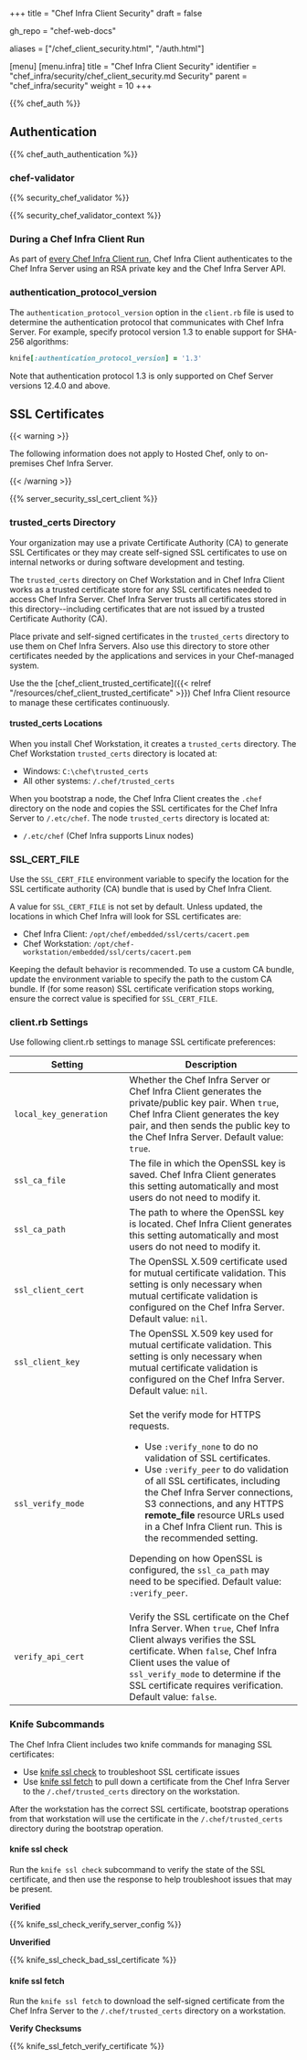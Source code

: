 +++
title = "Chef Infra Client Security"
draft = false

gh_repo = "chef-web-docs"

aliases = ["/chef_client_security.html", "/auth.html"]

[menu]
  [menu.infra]
    title = "Chef Infra Client Security"
    identifier = "chef_infra/security/chef_client_security.md Security"
    parent = "chef_infra/security"
    weight = 10
+++

{{% chef_auth %}}

## Authentication

{{% chef_auth_authentication %}}

### chef-validator

{{% security_chef_validator %}}

{{% security_chef_validator_context %}}

### During a Chef Infra Client Run

As part of [every Chef Infra Client
run](/run_lists/#the-chef-infra-client-run), Chef Infra Client
authenticates to the Chef Infra Server using an RSA private key and the
Chef Infra Server API.

### authentication_protocol_version

The `authentication_protocol_version` option in the `client.rb` file is
used to determine the authentication protocol that communicates with
Chef Infra Server. For example, specify protocol version 1.3 to enable
support for SHA-256 algorithms:

```ruby
knife[:authentication_protocol_version] = '1.3'
```

Note that authentication protocol 1.3 is only supported on Chef Server
versions 12.4.0 and above.

## SSL Certificates

{{< warning >}}

The following information does not apply to Hosted Chef, only
to on-premises Chef Infra Server.

{{< /warning >}}

{{% server_security_ssl_cert_client %}}

### trusted_certs Directory

Your organization may use a private Certificate Authority (CA) to generate SSL Certificates or they may create self-signed SSL certificates to use on internal networks or during software development and testing.

The `trusted_certs` directory on Chef Workstation and in Chef Infra Client works as a trusted certificate store for any SSL certificates needed to access Chef Infra Server. Chef Infra Server trusts all certificates stored in this directory--including certificates that are not issued by a trusted Certificate Authority (CA).

Place private and self-signed certificates in the `trusted_certs` directory to use them on Chef Infra Servers. Also use this directory to store other certificates needed by the applications and services in your Chef-managed system.

Use the the [chef_client_trusted_certificate]({{< relref "/resources/chef_client_trusted_certificate" >}}) Chef Infra Client resource to manage these certificates continuously.

#### trusted_certs Locations

When you install Chef Workstation, it creates a `trusted_certs` directory.
The Chef Workstation `trusted_certs` directory is located at:

- Windows: `C:\chef\trusted_certs`
- All other systems: `/.chef/trusted_certs`

When you bootstrap a node, the Chef Infra Client creates the `.chef` directory on the node and copies the SSL certificates for the Chef Infra Server to `/.etc/chef`. The node `trusted_certs` directory is located at:

- `/.etc/chef` (Chef Infra supports Linux nodes)

### SSL_CERT_FILE

Use the `SSL_CERT_FILE` environment variable to specify the location for
the SSL certificate authority (CA) bundle that is used by Chef Infra
Client.

A value for `SSL_CERT_FILE` is not set by default. Unless updated, the
locations in which Chef Infra will look for SSL certificates are:

- Chef Infra Client: `/opt/chef/embedded/ssl/certs/cacert.pem`
- Chef Workstation: `/opt/chef-workstation/embedded/ssl/certs/cacert.pem`

Keeping the default behavior is recommended. To use a custom CA bundle,
update the environment variable to specify the path to the custom CA
bundle. If (for some reason) SSL certificate verification stops working,
ensure the correct value is specified for `SSL_CERT_FILE`.

### client.rb Settings

Use following client.rb settings to manage SSL certificate preferences:

<table>
<colgroup>
<col style="width: 40%" />
<col style="width: 60%" />
</colgroup>
<thead>
<tr class="header">
<th>Setting</th>
<th>Description</th>
</tr>
</thead>
<tbody>
<tr>
<td><code>local_key_generation</code></td>
<td>Whether the Chef Infra Server or Chef Infra Client generates the private/public key pair. When <code>true</code>, Chef Infra Client generates the key pair, and then sends the public key to the Chef Infra Server. Default value: <code>true</code>.</td>
</tr>
<tr>
<td><code>ssl_ca_file</code></td>
<td>The file in which the OpenSSL key is saved. Chef Infra Client generates this setting automatically and most users do not need to modify it.</td>
</tr>
<tr>
<td><code>ssl_ca_path</code></td>
<td>The path to where the OpenSSL key is located. Chef Infra Client generates this setting automatically and most users do not need to modify it.</td>
</tr>
<tr>
<td><code>ssl_client_cert</code></td>
<td>The OpenSSL X.509 certificate used for mutual certificate validation. This setting is only necessary when mutual certificate validation is configured on the Chef Infra Server. Default value: <code>nil</code>.</td>
</tr>
<tr>
<td><code>ssl_client_key</code></td>
<td>The OpenSSL X.509 key used for mutual certificate validation. This setting is only necessary when mutual certificate validation is configured on the Chef Infra Server. Default value: <code>nil</code>.</td>
</tr>
<tr>
<td><p><code>ssl_verify_mode</code></p></td>
<td><p>Set the verify mode for HTTPS requests.</p>
<ul>
<li>Use <code>:verify_none</code> to do no validation of SSL certificates.</li>
<li>Use <code>:verify_peer</code> to do validation of all SSL certificates, including the Chef Infra Server connections, S3 connections, and any HTTPS <strong>remote_file</strong> resource URLs used in a Chef Infra Client run. This is the recommended setting.</li>
</ul>
<p>Depending on how OpenSSL is configured, the <code>ssl_ca_path</code> may need to be specified. Default value: <code>:verify_peer</code>.</p></td>
</tr>
<tr>
<td><code>verify_api_cert</code></td>
<td>Verify the SSL certificate on the Chef Infra Server. When <code>true</code>, Chef Infra Client always verifies the SSL certificate. When <code>false</code>, Chef Infra Client uses the value of <code>ssl_verify_mode</code> to determine if the SSL certificate requires verification. Default value: <code>false</code>.</td>
</tr>
</tbody>
</table>

### Knife Subcommands

The Chef Infra Client includes two knife commands for managing SSL
certificates:

-   Use [knife ssl check](/workstation/knife_ssl_check/) to troubleshoot SSL
    certificate issues
-   Use [knife ssl fetch](/workstation/knife_ssl_fetch/) to pull down a
    certificate from the Chef Infra Server to the `/.chef/trusted_certs`
    directory on the workstation.

After the workstation has the correct SSL certificate, bootstrap
operations from that workstation will use the certificate in the
`/.chef/trusted_certs` directory during the bootstrap operation.

#### knife ssl check

Run the `knife ssl check` subcommand to verify the state of the SSL
certificate, and then use the response to help troubleshoot issues that
may be present.

**Verified**

{{% knife_ssl_check_verify_server_config %}}

**Unverified**

{{% knife_ssl_check_bad_ssl_certificate %}}

#### knife ssl fetch

Run the `knife ssl fetch` to download the self-signed certificate from
the Chef Infra Server to the `/.chef/trusted_certs` directory on a
workstation.

**Verify Checksums**

{{% knife_ssl_fetch_verify_certificate %}}
